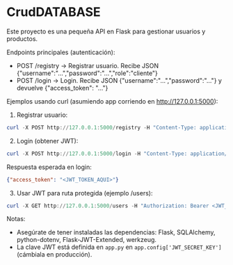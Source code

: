 # CrudDATABASE

Este proyecto es una pequeña API en Flask para gestionar usuarios y productos.

Endpoints principales (autenticación):

- POST /registry  -> Registrar usuario. Recibe JSON {"username":"...","password":"...","role":"cliente"}
- POST /login     -> Login. Recibe JSON {"username":"...","password":"..."} y devuelve {"access_token": "..."}

Ejemplos usando curl (asumiendo app corriendo en http://127.0.0.1:5000):

1) Registrar usuario:

```powershell
curl -X POST http://127.0.0.1:5000/registry -H "Content-Type: application/json" -d '{"username":"testuser","password":"secret","role":"cliente"}'
```

2) Login (obtener JWT):

```powershell
curl -X POST http://127.0.0.1:5000/login -H "Content-Type: application/json" -d '{"username":"testuser","password":"secret"}'
```

Respuesta esperada en login:

```json
{"access_token": "<JWT_TOKEN_AQUI>"}
```

3) Usar JWT para ruta protegida (ejemplo /users):

```powershell
curl -X GET http://127.0.0.1:5000/users -H "Authorization: Bearer <JWT_TOKEN_AQUI>"
```

Notas:
- Asegúrate de tener instaladas las dependencias: Flask, SQLAlchemy, python-dotenv, Flask-JWT-Extended, werkzeug.
- La clave JWT está definida en `app.py` en `app.config['JWT_SECRET_KEY']` (cámbiala en producción).
